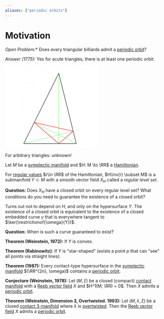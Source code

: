 ```yaml
---
aliases: ["periodic orbits"]
---
```


# Motivation

*Open Problem:**
Does every triangular billiards admit a [periodic orbit](periodic%20orbit.md)?

*Answer (1775):* 
Yes for acute triangles, there is at least one periodic orbit:

![](../figures/figures%201/2020-02-01-23-59-05.png)

For arbitrary triangles: unknown!

Let $M$ be a [symplectic manifold](symplectic.md) and $H: M \to \RR$ a [Hamiltonian](Hamiltonian.md).

For [regular values](regular%20value) $r\in \RR$ of the  Hamiltonian, $H\inv(r) \subset M$ is a submanifold $Y\subset M$ with a smooth vector field $X_H$ called a *regular level set*.

**Question:**
Does $X_H$ have a closed orbit on every regular level set?
What conditions do you need to guarantee the existence of a closed orbit?

Turns out not to depend on $H$, and only on the hypersurface $Y$.
The existence of a closed orbit is equivalent to the existence of a closed embedded curve $\gamma$ that is everywhere tangent to $\ker(\restrictionof{\omega}{Y})$.

**Question:**
When is such a curve guaranteed to exist?

**Theorem (Weinstein, 1972):** 
If $Y$ is convex.

**Theorem (Rabinowitz)**: 
If $Y$ is "star-shaped" (exists a point $p$ that can "see" all points via straight lines).

**Theorem (1987):**
Every contact-type hypersurface in the [symplectic manifold](symplectic.md) $(\RR^{2n}, \omega)$ contains a [periodic orbit](periodic%20orbit.md).

**Conjecture (Weinstein, 1978):**
Let $(M, \xi)$ be a closed (compact) [contact manifold](../Subjects/Contact.md) with a [Reeb vector field](Reeb%20vector%20field) $X$ and $H^1(M; \RR) = 0$. Then $X$ admits a [periodic orbit](periodic%20orbit.md).

**Theorem (Weinstein, Dimension 3, Overtwisted. 1993):**
Let $(M, \lambda, \xi)$ be a closed [contact 3-manifold](../Subjects/Contact.md) where $\lambda$ is [overtwisted](overtwisted%20contact%20structure.md). 
Then the [Reeb vector field](Reeb%20vector%20field) $X$ admits a [periodic orbit](periodic%20orbit.md).
